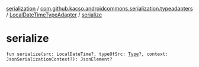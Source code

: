 [serialization](../../index.md) / [com.github.kacso.androidcommons.serialization.typeadapters](../index.md) / [LocalDateTimeTypeAdapter](index.md) / [serialize](./serialize.md)

# serialize

`fun serialize(src: LocalDateTime?, typeOfSrc: `[`Type`](http://docs.oracle.com/javase/8/docs/api/java/lang/reflect/Type.html)`?, context: JsonSerializationContext?): JsonElement?`
